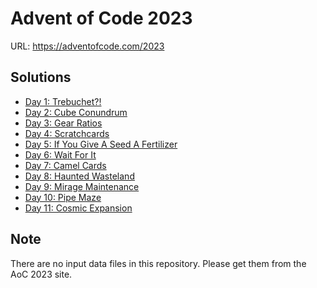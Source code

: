 # Advent of Code 2023

URL: https://adventofcode.com/2023

## Solutions

* [Day 1: Trebuchet?!](./day_01/)
* [Day 2: Cube Conundrum](./day_02/)
* [Day 3: Gear Ratios ](./day_03/)
* [Day 4: Scratchcards](./day_04/)
* [Day 5: If You Give A Seed A Fertilizer](./day_05/)
* [Day 6: Wait For It](./day_06/)
* [Day 7: Camel Cards](./day_07/)
* [Day 8: Haunted Wasteland](./day_08/)
* [Day 9: Mirage Maintenance](./day_09/)
* [Day 10: Pipe Maze](./day_10/)
* [Day 11: Cosmic Expansion](./day_11/)

## Note

There are no input data files in this repository.
Please get them from the AoC 2023 site.

